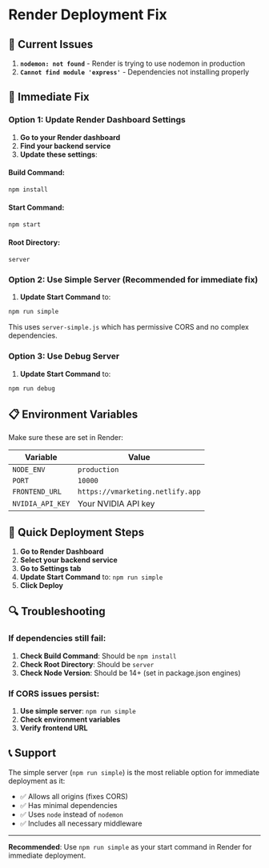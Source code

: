# Render Deployment Fix

## 🚨 Current Issues
1. **`nodemon: not found`** - Render is trying to use nodemon in production
2. **`Cannot find module 'express'`** - Dependencies not installing properly

## 🔧 Immediate Fix

### Option 1: Update Render Dashboard Settings

1. **Go to your Render dashboard**
2. **Find your backend service**
3. **Update these settings**:

#### Build Command:
```bash
npm install
```

#### Start Command:
```bash
npm start
```

#### Root Directory:
```
server
```

### Option 2: Use Simple Server (Recommended for immediate fix)

1. **Update Start Command** to:
```bash
npm run simple
```

This uses `server-simple.js` which has permissive CORS and no complex dependencies.

### Option 3: Use Debug Server

1. **Update Start Command** to:
```bash
npm run debug
```

## 📋 Environment Variables

Make sure these are set in Render:

| Variable | Value |
|----------|-------|
| `NODE_ENV` | `production` |
| `PORT` | `10000` |
| `FRONTEND_URL` | `https://vmarketing.netlify.app` |
| `NVIDIA_API_KEY` | Your NVIDIA API key |

## 🚀 Quick Deployment Steps

1. **Go to Render Dashboard**
2. **Select your backend service**
3. **Go to Settings tab**
4. **Update Start Command** to: `npm run simple`
5. **Click Deploy**

## 🔍 Troubleshooting

### If dependencies still fail:
1. **Check Build Command**: Should be `npm install`
2. **Check Root Directory**: Should be `server`
3. **Check Node Version**: Should be 14+ (set in package.json engines)

### If CORS issues persist:
1. **Use simple server**: `npm run simple`
2. **Check environment variables**
3. **Verify frontend URL**

## 📞 Support

The simple server (`npm run simple`) is the most reliable option for immediate deployment as it:
- ✅ Allows all origins (fixes CORS)
- ✅ Has minimal dependencies
- ✅ Uses `node` instead of `nodemon`
- ✅ Includes all necessary middleware

---

**Recommended**: Use `npm run simple` as your start command in Render for immediate deployment. 